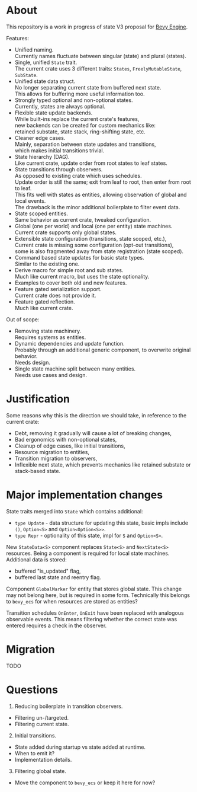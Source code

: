 # About

This repository is a work in progress of state V3 proposal for [Bevy Engine](https://github.com/bevyengine/bevy).

Features:
- Unified naming.  
  Currently names fluctuate between singular (state) and plural (states).
- Single, unified `State` trait.  
  The current crate uses 3 different traits: `States`, `FreelyMutableState`, `SubState`.
- Unified state data struct.  
  No longer separating current state from buffered next state.  
  This allows for buffering more useful information too.
- Strongly typed optional and non-optional states.  
  Currently, states are always optional.
- Flexible state update backends.  
  While built-ins replace the current crate's features,  
  new backends can be created for custom mechanics like:  
  retained substate, state stack, ring-shifting state, etc.
- Cleaner edge cases.  
  Mainly, separation between state updates and transitions,  
  which makes initial transitions trivial.
- State hierarchy (DAG).  
  Like current crate, update order from root states to leaf states.
- State transitions through observers.  
  As opposed to existing crate which uses schedules.  
  Update order is still the same; exit from leaf to root, then enter from root to leaf.  
  This fits well with states as entities, allowing observation of global and local events.  
  The drawback is the minor additional boilerplate to filter event data.
- State scoped entities.  
  Same behavior as current crate, tweaked configuration.
- Global (one per world) and local (one per entity) state machines.  
  Current crate supports only global states.
- Extensible state configuration (transitions, state scoped, etc.),  
  Current crate is missing some configuration (opt-out transitions),  
  some is also fragmented away from state registration (state scoped).
- Command based state updates for basic state types.  
  Similar to the existing one.
- Derive macro for simple root and sub states.  
  Much like current macro, but uses the state optionality.
- Examples to cover both old and new features.
- Feature gated serialization support.  
  Current crate does not provide it.
- Feature gated reflection.  
  Much like current crate.

Out of scope:
- Removing state machinery.  
  Requires systems as entities.
- Dynamic dependencies and update function.  
  Probably through an additional generic component, to overwrite original behavior.  
  Needs design.
- Single state machine split between many entities.  
  Needs use cases and design.

# Justification

Some reasons why this is the direction we should take, in reference to the current crate:

- Debt, removing it gradually will cause a lot of breaking changes,
- Bad ergonomics with non-optional states,
- Cleanup of edge cases, like initial transitions,
- Resource migration to entities,
- Transition migration to observers,
- Inflexible next state, which prevents mechanics like retained substate or stack-based state.

# Major implementation changes

State traits merged into `State` which contains additional:
- `type Update` - data structure for updating this state, basic impls include `()`, `Option<S>` and `Option<Option<S>>`.
- `type Repr` - optionality of this state, impl for `S` and `Option<S>`.

New `StateData<S>` component replaces `State<S>` and `NextState<S>` resources.
Being a component is required for local state machines.
Additional data is stored:
- buffered "is_updated" flag,
- buffered last state and reentry flag.

Component `GlobalMarker` for entity that stores global state.
This change may not belong here, but is required in some form.
Technically this belongs to `bevy_ecs` for when resources are stored as entities?

Transition schedules `OnEnter`, `OnExit` have been replaced with analogous observable events.
This means filtering whether the correct state was entered requires a check in the observer.

# Migration

TODO

# Questions

1. Reducing boilerplate in transition observers.
  - Filtering un-/targeted.
  - Filtering current state.

2. Initial transitions.
  - State added during startup vs state added at runtime.
  - When to emit it?
  - Implementation details.

3. Filtering global state.
  - Move the component to `bevy_ecs` or keep it here for now?
